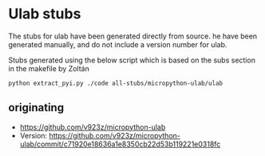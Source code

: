# Ulab stubs

The stubs for ulab have been generated directly from source.
he have been  generated manually, and do not include a version number for ulab.

Stubs generated using the below script which is based on the subs section in the makefile by Zoltán 

``` shell
python extract_pyi.py ./code all-stubs/micropython-ulab/ulab
```

## originating 

 - https://github.com/v923z/micropython-ulab
 - Version: https://github.com/v923z/micropython-ulab/commit/c71920e18636a1e8350cb22d53b119221e0318fc

